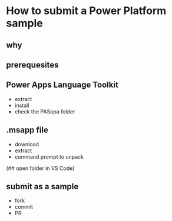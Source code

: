 # How to submit a Power Platform sample

## why

## prerequesites

## Power Apps Language Toolkit

* extract
* install
* check the PASopa folder

## .msapp file
* download
* extract 
* command prompt to unpack

(## open folder in VS Code)

## submit as a sample

* fork
* commit
* PR

